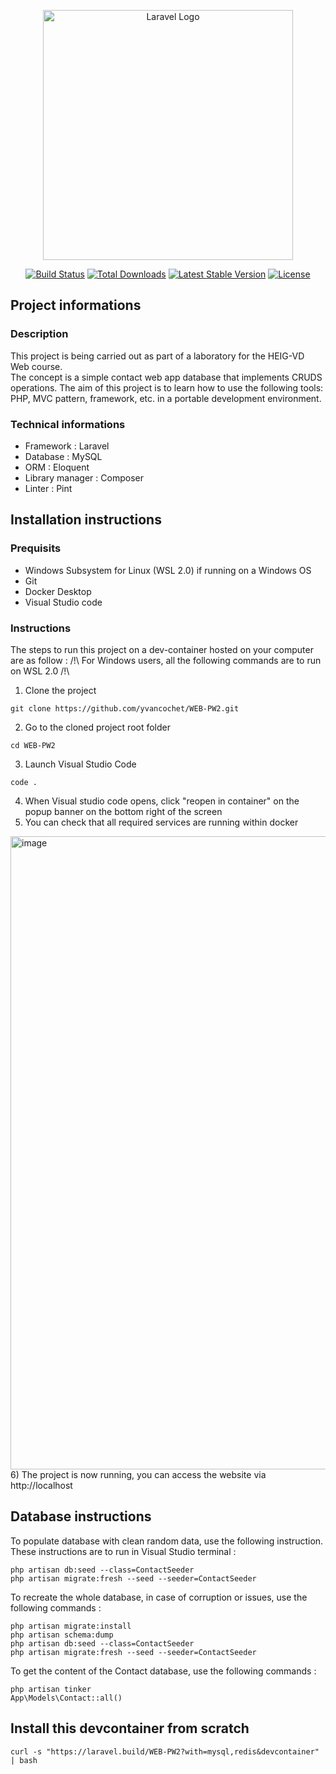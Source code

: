 <p align="center"><a href="https://laravel.com" target="_blank"><img src="https://raw.githubusercontent.com/laravel/art/master/logo-lockup/5%20SVG/2%20CMYK/1%20Full%20Color/laravel-logolockup-cmyk-red.svg" width="400" alt="Laravel Logo"></a></p>

<p align="center">
<a href="https://github.com/laravel/framework/actions"><img src="https://github.com/laravel/framework/workflows/tests/badge.svg" alt="Build Status"></a>
<a href="https://packagist.org/packages/laravel/framework"><img src="https://img.shields.io/packagist/dt/laravel/framework" alt="Total Downloads"></a>
<a href="https://packagist.org/packages/laravel/framework"><img src="https://img.shields.io/packagist/v/laravel/framework" alt="Latest Stable Version"></a>
<a href="https://packagist.org/packages/laravel/framework"><img src="https://img.shields.io/packagist/l/laravel/framework" alt="License"></a>
</p>

## Project informations
### Description
This project is being carried out as part of a laboratory for the HEIG-VD Web course.<br/>
The concept is a simple contact web app database that implements CRUDS operations. The aim of this project is to learn how to use the following tools: PHP, MVC pattern, framework, etc. in a portable development environment.
### Technical informations
- Framework : Laravel
- Database : MySQL
- ORM : Eloquent
- Library manager : Composer
- Linter : Pint

## Installation instructions
### Prequisits
- Windows Subsystem for Linux (WSL 2.0) if running on a Windows OS
- Git
- Docker Desktop
- Visual Studio code

### Instructions
The steps to run this project on a dev-container hosted on your computer are as follow :
/!\ For Windows users, all the following commands are to run on WSL 2.0 /!\
1) Clone the project
```
git clone https://github.com/yvancochet/WEB-PW2.git
```
2) Go to the cloned project root folder
```
cd WEB-PW2
```
3) Launch Visual Studio Code
```
code .
```
4) When Visual studio code opens, click "reopen in container" on the popup banner on the bottom right of the screen
5) You can check that all required services are running within docker
<img width="1013" alt="image" src="https://github.com/yvancochet/WEB-PW2/assets/71433754/0ab8a922-1821-4772-bc33-5b51e85a34f5">
6) The project is now running, you can access the website via http://localhost

## Database instructions
To populate database with clean random data, use the following instruction. These instructions are to run in Visual Studio terminal :
```
php artisan db:seed --class=ContactSeeder
php artisan migrate:fresh --seed --seeder=ContactSeeder
```
To recreate the whole database, in case of corruption or issues, use the following commands :
```
php artisan migrate:install
php artisan schema:dump
php artisan db:seed --class=ContactSeeder
php artisan migrate:fresh --seed --seeder=ContactSeeder
```
To get the content of the Contact database, use the following commands :
```
php artisan tinker
App\Models\Contact::all()
```

## Install this devcontainer from scratch 
```
curl -s "https://laravel.build/WEB-PW2?with=mysql,redis&devcontainer" | bash
```
